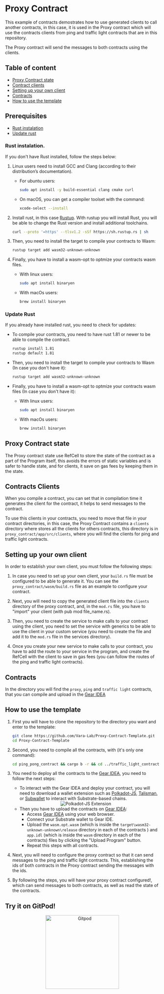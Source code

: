 # Proxy Contract

This example of contracts demostrates how to use generated clients to call another contracts, in this case, it is used in the Proxy contract which will use the contracts clients from ping and traffic light contracts that are in this repository.

The Proxy contract will send the messages to both contracts using the clients.

## Table of content


- [Proxy Contract state](#proxy-contract-state)
- [Contract clients](#contracts-clients)
- [Setting up your own client](#setting-up-your-own-client)
- [Contracts](#contracts)
- [How to use the template](#how-to-use-the-template)

## Prerequisites

- [Rust instalation](#rust-instalation)
- [Update rust](#update-rust)

### Rust instalation.

If you don't have Rust installed, follow the steps below:

1. Linux users need to install GCC and Clang (according to their distribution’s documentation).

    - For ubuntu users:
        ```bash
        sudo apt install -y build-essential clang cmake curl
        ```
    
    - On macOS, you can get a compiler toolset with the command:
    
        ```bash
        xcode-select --install
        ```
2. Install rust, in this case [Rustup](https://rustup.rs/). With rustup you will install Rust, you will be able to change the Rust version and install additional toolchains.

    ```bash
    curl --proto '=https' --tlsv1.2 -sSf https://sh.rustup.rs | sh
    ```

3.  Then, you need to install the target to compile your contracts to Wasm:

    ```bash
    rustup target add wasm32-unknown-unknown
    ```

4. Finally, you have to install a wasm-opt to optmize your contracts wasm files.

    - With linux users:

        ```bash
        sudo apt install binaryen
        ```
    
    - With macOs users:

        ```bash
        brew install binaryen
        ```

### Update Rust

If you already have installed rust, you need to check for updates:

- To compile your contracts, you need to have rust 1.81 or newer to be able to compile the contract.

    ```bash
    rustup install 1.81
    rustup default 1.81
    ```    

- Then, you need to install the target to compile your contracts to Wasm (In case you don't have it):

    ```bash
    rustup target add wasm32-unknown-unknown
    ```

- Finally, you have to install a wasm-opt to optmize your contracts wasm files (In case you don't have it):

    - With linux users:

        ```bash
        sudo apt install binaryen
        ```
    
    - With macOs users:

        ```bash
        brew install binaryen
        ```

## Proxy Contract state

The Proxy contract state use RefCell to store the state of the contract as a part of the Program itself, this avoids the errors of static variables and is safer to handle state, and for clients, it save on gas fees by keeping them in the state.

## Contracts Clients

When you compile a contract, you can set that in compilation time it generates the client for the contract, it helps to send messages to the contract.

To use this clients in your contracts, you need to move that file in your contract directories, in this case, the Proxy Contract contains a `clients` directory where stores all the clients for others contracts, this directory is in `proxy_contract/app/src/clients`, where you will find the clients for ping and traffic light contracts.

## Setting up your own client

In order to establish your own client, you must follow the following steps:

1. In case you need to set up your own client, your `build.rs` file must be configured to be able to generate it. You can see the `proxy_contract/wasm/build.rs` file as an example to configure your contract.

2. Next, you will need to copy the generated client file into the `clients` directory of the proxy contract, and, in the `mod.rs` file, you have to "import" your client (with pub mod file_name.rs).

3. Then, you need to create the service to make calls to your contract using the client, you need to set the service with generics to be able to use the client in your custom service (you need to create the file and add it to the `mod.rs` file in the services directory).

4. Once you create your new service to make calls to your contract, you have to add the route to your service in the program, and create the RefCell with the client to save in gas fees (you can follow the routes of the ping and traffic light contracts).

## Contracts

In the directory you will find the `proxy`, `ping` and `traffic light` contracts, that you can compile and upload in the [Gear IDEA](https://idea.gear-tech.io/programs?node=wss%3A%2F%2Ftestnet.vara.network)

## How to use the template

1. First you will have to clone the repository to the directory you want and enter to the template:

    ```bash
    git clone https://github.com/Vara-Lab/Proxy-Contract-Template.git 
    cd Proxy-Contract-Template
    ```

2. Second, you need to compile all the contracts, with (it's only one command):

    ```bash
    cd ping_pong_contract && cargo b -r && cd ../traffic_light_contract && cargo b -r && cd ../proxy_contract && cargo b -r && cd ..
    ```

3. You need to deploy all the contracts to the [Gear IDEA](https://idea.gear-tech.io/programs?node=wss%3A%2F%2Frpc.vara.network), you need to follow the next steps:

    - To interact with the Gear IDEA and deploy your contract, you will need to download a wallet extension such as [Polkadot-JS](https://polkadot.js.org/extension/), [Talisman](https://talisman.xyz/), or [Subwallet](https://subwallet.app/) to interact with Substrate-based chains.

    <div align="center">
    <img src="https://polkadot.js.org/extension/extension-overview.png" alt="Polkadot-JS Extension">
    </div>

    - Then you have to upload the contracts on [Gear IDEA](https://idea.gear-tech.io/programs?node=wss%3A%2F%2Frpc.vara.network):
        + Access [Gear IDEA](https://idea.gear-tech.io/programs?node=wss%3A%2F%2Frpc.vara.network) using your web browser.
        + Connect your Substrate wallet to Gear IDE.
        + Upload the `wasm.opt.wasm` (which is inside the `target\wasm32-unknown-unknown\release` directory in each of the contracts ) and `app.idl` (which is inside the `wasm` directory in each of the contracts) files by clicking the "Upload Program" button.
        + Repeat this steps with all contracts. 

4. Next, you will need to configure the proxy contract so that it can send messages to the ping and traffic light contracts. This, establishing the ids of both contracts in the Proxy contract sending the messages with the ids.

5. By following the steps, you will have your proxy contract configured!, which can send messages to both contracts, as well as read the state of the contracts.

## Try it on GitPod!

<p align="center">
  <a href="https://gitpod.io/#https://github.com/Vara-Lab/Proxy-Contract-Template.git" target="_blank">
    <img src="https://gitpod.io/button/open-in-gitpod.svg" width="240" alt="Gitpod">
  </a>
</p>

